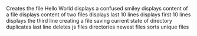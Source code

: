 Creates the file Hello World
displays a confused smiley
displays content of a file
displays content of two files
displays last 10 lines
displays first 10 lines
displays the third line
creating a file
saving current state of directory
duplicates last line
deletes js files
directories
newest files
sorts unique files
